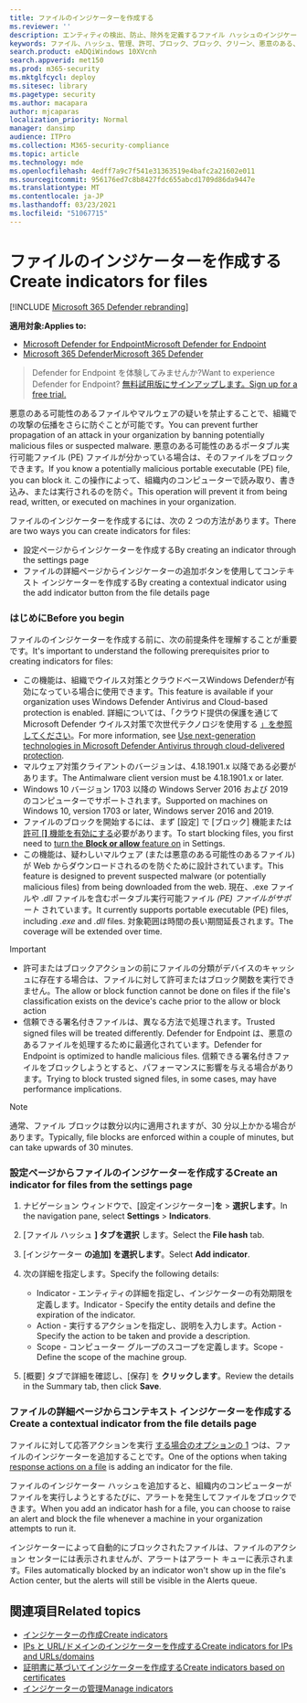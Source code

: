 ```yaml
---
title: ファイルのインジケーターを作成する
ms.reviewer: ''
description: エンティティの検出、防止、除外を定義するファイル ハッシュのインジケーターを作成します。
keywords: ファイル、ハッシュ、管理、許可、ブロック、ブロック、クリーン、悪意のある、ファイル ハッシュ、IP アドレス、URL、ドメイン
search.product: eADQiWindows 10XVcnh
search.appverid: met150
ms.prod: m365-security
ms.mktglfcycl: deploy
ms.sitesec: library
ms.pagetype: security
ms.author: macapara
author: mjcaparas
localization_priority: Normal
manager: dansimp
audience: ITPro
ms.collection: M365-security-compliance
ms.topic: article
ms.technology: mde
ms.openlocfilehash: 4edff7a9c7f541e31363519e4bafc2a21602e011
ms.sourcegitcommit: 956176ed7c8b8427fdc655abcd1709d86da9447e
ms.translationtype: MT
ms.contentlocale: ja-JP
ms.lasthandoff: 03/23/2021
ms.locfileid: "51067715"
---
```

# <a name="create-indicators-for-files"></a><span data-ttu-id="65fe6-104">ファイルのインジケーターを作成する</span><span class="sxs-lookup"><span data-stu-id="65fe6-104">Create indicators for files</span></span>

[!INCLUDE [Microsoft 365 Defender rebranding](../../includes/microsoft-defender.md)]


<span data-ttu-id="65fe6-105">**適用対象:**</span><span class="sxs-lookup"><span data-stu-id="65fe6-105">**Applies to:**</span></span>
- [<span data-ttu-id="65fe6-106">Microsoft Defender for Endpoint</span><span class="sxs-lookup"><span data-stu-id="65fe6-106">Microsoft Defender for Endpoint</span></span>](https://go.microsoft.com/fwlink/p/?linkid=2146631)
- [<span data-ttu-id="65fe6-107">Microsoft 365 Defender</span><span class="sxs-lookup"><span data-stu-id="65fe6-107">Microsoft 365 Defender</span></span>](https://go.microsoft.com/fwlink/?linkid=2118804)



><span data-ttu-id="65fe6-108">Defender for Endpoint を体験してみませんか?</span><span class="sxs-lookup"><span data-stu-id="65fe6-108">Want to experience Defender for Endpoint?</span></span> [<span data-ttu-id="65fe6-109">無料試用版にサインアップします。</span><span class="sxs-lookup"><span data-stu-id="65fe6-109">Sign up for a free trial.</span></span>](https://www.microsoft.com/en-us/WindowsForBusiness/windows-atp?ocid=docs-wdatp-automationexclusionlist-abovefoldlink)

<span data-ttu-id="65fe6-110">悪意のある可能性のあるファイルやマルウェアの疑いを禁止することで、組織での攻撃の伝播をさらに防ぐことが可能です。</span><span class="sxs-lookup"><span data-stu-id="65fe6-110">You can prevent further propagation of an attack in your organization by banning potentially malicious files or suspected malware.</span></span> <span data-ttu-id="65fe6-111">悪意のある可能性のあるポータブル実行可能ファイル (PE) ファイルが分かっている場合は、そのファイルをブロックできます。</span><span class="sxs-lookup"><span data-stu-id="65fe6-111">If you know a potentially malicious portable executable (PE) file, you can block it.</span></span> <span data-ttu-id="65fe6-112">この操作によって、組織内のコンピューターで読み取り、書き込み、または実行されるのを防ぐ。</span><span class="sxs-lookup"><span data-stu-id="65fe6-112">This operation will prevent it from being read, written, or executed on machines in your organization.</span></span>

<span data-ttu-id="65fe6-113">ファイルのインジケーターを作成するには、次の 2 つの方法があります。</span><span class="sxs-lookup"><span data-stu-id="65fe6-113">There are two ways you can create indicators for files:</span></span>
- <span data-ttu-id="65fe6-114">設定ページからインジケーターを作成する</span><span class="sxs-lookup"><span data-stu-id="65fe6-114">By creating an indicator through the settings page</span></span>
- <span data-ttu-id="65fe6-115">ファイルの詳細ページからインジケーターの追加ボタンを使用してコンテキスト インジケーターを作成する</span><span class="sxs-lookup"><span data-stu-id="65fe6-115">By creating a contextual indicator using the add indicator button from the file details page</span></span>

### <a name="before-you-begin"></a><span data-ttu-id="65fe6-116">はじめに</span><span class="sxs-lookup"><span data-stu-id="65fe6-116">Before you begin</span></span>
<span data-ttu-id="65fe6-117">ファイルのインジケーターを作成する前に、次の前提条件を理解することが重要です。</span><span class="sxs-lookup"><span data-stu-id="65fe6-117">It's important to understand the following prerequisites prior to creating indicators for files:</span></span>

- <span data-ttu-id="65fe6-118">この機能は、組織でウイルス対策とクラウドベースWindows Defenderが有効になっている場合に使用できます。</span><span class="sxs-lookup"><span data-stu-id="65fe6-118">This feature is available if your organization uses Windows Defender Antivirus and Cloud-based protection is enabled.</span></span> <span data-ttu-id="65fe6-119">詳細については、「クラウド提供の保護を通じて Microsoft Defender ウイルス対策で次世代テクノロジを使用する [」を参照してください](https://docs.microsoft.com/windows/security/threat-protection/microsoft-defender-antivirus/utilize-microsoft-cloud-protection-microsoft-defender-antivirus)。</span><span class="sxs-lookup"><span data-stu-id="65fe6-119">For more information, see [Use next-generation technologies in Microsoft Defender Antivirus through cloud-delivered protection](https://docs.microsoft.com/windows/security/threat-protection/microsoft-defender-antivirus/utilize-microsoft-cloud-protection-microsoft-defender-antivirus).</span></span>
- <span data-ttu-id="65fe6-120">マルウェア対策クライアントのバージョンは、4.18.1901.x 以降である必要があります。</span><span class="sxs-lookup"><span data-stu-id="65fe6-120">The Antimalware client version must be 4.18.1901.x or later.</span></span>
- <span data-ttu-id="65fe6-121">Windows 10 バージョン 1703 以降の Windows Server 2016 および 2019 のコンピューターでサポートされます。</span><span class="sxs-lookup"><span data-stu-id="65fe6-121">Supported on machines on Windows 10, version 1703 or later, Windows server 2016 and 2019.</span></span>
- <span data-ttu-id="65fe6-122">ファイルのブロックを開始するには、まず [設定] で [ブロック] 機能または [許可 [**]** 機能を有効にする](advanced-features.md)必要があります。</span><span class="sxs-lookup"><span data-stu-id="65fe6-122">To start blocking files, you first need to [turn the **Block or allow** feature on](advanced-features.md) in Settings.</span></span>
- <span data-ttu-id="65fe6-123">この機能は、疑わしいマルウェア (または悪意のある可能性のあるファイル) が Web からダウンロードされるのを防ぐために設計されています。</span><span class="sxs-lookup"><span data-stu-id="65fe6-123">This feature is designed to prevent suspected malware (or potentially malicious files) from being downloaded from the web.</span></span> <span data-ttu-id="65fe6-124">現在、.exe ファイルや _.dll_ ファイルを含むポータブル実行可能ファイル _(PE) ファイルがサポート_ されています。</span><span class="sxs-lookup"><span data-stu-id="65fe6-124">It currently supports portable executable (PE) files, including _.exe_ and _.dll_ files.</span></span> <span data-ttu-id="65fe6-125">対象範囲は時間の長い期間延長されます。</span><span class="sxs-lookup"><span data-stu-id="65fe6-125">The coverage will be extended over time.</span></span>

>[!IMPORTANT]
>- <span data-ttu-id="65fe6-126">許可またはブロックアクションの前にファイルの分類がデバイスのキャッシュに存在する場合は、ファイルに対して許可またはブロック関数を実行できません。</span><span class="sxs-lookup"><span data-stu-id="65fe6-126">The allow or block function cannot be done on files if the file's classification exists on the device's cache prior to the allow or block action</span></span> 
>- <span data-ttu-id="65fe6-127">信頼できる署名付きファイルは、異なる方法で処理されます。</span><span class="sxs-lookup"><span data-stu-id="65fe6-127">Trusted signed files will be treated differently.</span></span> <span data-ttu-id="65fe6-128">Defender for Endpoint は、悪意のあるファイルを処理するために最適化されています。</span><span class="sxs-lookup"><span data-stu-id="65fe6-128">Defender for Endpoint is optimized to handle malicious files.</span></span> <span data-ttu-id="65fe6-129">信頼できる署名付きファイルをブロックしようとすると、パフォーマンスに影響を与える場合があります。</span><span class="sxs-lookup"><span data-stu-id="65fe6-129">Trying to block trusted signed files, in some cases, may have performance implications.</span></span>

 
>[!NOTE]
><span data-ttu-id="65fe6-130">通常、ファイル ブロックは数分以内に適用されますが、30 分以上かかる場合があります。</span><span class="sxs-lookup"><span data-stu-id="65fe6-130">Typically, file blocks are enforced within a couple of minutes, but can take upwards of 30 minutes.</span></span>

### <a name="create-an-indicator-for-files-from-the-settings-page"></a><span data-ttu-id="65fe6-131">設定ページからファイルのインジケーターを作成する</span><span class="sxs-lookup"><span data-stu-id="65fe6-131">Create an indicator for files from the settings page</span></span>

1. <span data-ttu-id="65fe6-132">ナビゲーション ウィンドウで、[設定インジケーター]**を**  >  **選択します**。</span><span class="sxs-lookup"><span data-stu-id="65fe6-132">In the navigation pane, select **Settings** > **Indicators**.</span></span>  

2. <span data-ttu-id="65fe6-133">[ファイル ハッシュ **] タブを選択** します。</span><span class="sxs-lookup"><span data-stu-id="65fe6-133">Select the **File hash** tab.</span></span>

3. <span data-ttu-id="65fe6-134">[インジケーター **の追加] を選択します**。</span><span class="sxs-lookup"><span data-stu-id="65fe6-134">Select **Add indicator**.</span></span>

4. <span data-ttu-id="65fe6-135">次の詳細を指定します。</span><span class="sxs-lookup"><span data-stu-id="65fe6-135">Specify the following details:</span></span>
   - <span data-ttu-id="65fe6-136">Indicator - エンティティの詳細を指定し、インジケーターの有効期限を定義します。</span><span class="sxs-lookup"><span data-stu-id="65fe6-136">Indicator - Specify the entity details and define the expiration of the indicator.</span></span>
   - <span data-ttu-id="65fe6-137">Action - 実行するアクションを指定し、説明を入力します。</span><span class="sxs-lookup"><span data-stu-id="65fe6-137">Action - Specify the action to be taken and provide a description.</span></span>
   - <span data-ttu-id="65fe6-138">Scope - コンピューター グループのスコープを定義します。</span><span class="sxs-lookup"><span data-stu-id="65fe6-138">Scope - Define the scope of the machine group.</span></span>

5. <span data-ttu-id="65fe6-139">[概要] タブで詳細を確認し、[保存] を **クリックします**。</span><span class="sxs-lookup"><span data-stu-id="65fe6-139">Review the details in the Summary tab, then click **Save**.</span></span>

### <a name="create-a-contextual-indicator-from-the-file-details-page"></a><span data-ttu-id="65fe6-140">ファイルの詳細ページからコンテキスト インジケーターを作成する</span><span class="sxs-lookup"><span data-stu-id="65fe6-140">Create a contextual indicator from the file details page</span></span>
<span data-ttu-id="65fe6-141">ファイルに対して応答アクションを実行 [する場合のオプションの 1](respond-file-alerts.md) つは、ファイルのインジケーターを追加することです。</span><span class="sxs-lookup"><span data-stu-id="65fe6-141">One of the options when taking [response actions on a file](respond-file-alerts.md) is adding an indicator for the file.</span></span> 

<span data-ttu-id="65fe6-142">ファイルのインジケーター ハッシュを追加すると、組織内のコンピューターがファイルを実行しようとするたびに、アラートを発生してファイルをブロックできます。</span><span class="sxs-lookup"><span data-stu-id="65fe6-142">When you add an indicator hash for a file, you can choose to raise an alert and block the file whenever a machine in your organization attempts to run it.</span></span>

<span data-ttu-id="65fe6-143">インジケーターによって自動的にブロックされたファイルは、ファイルのアクション センターには表示されませんが、アラートはアラート キューに表示されます。</span><span class="sxs-lookup"><span data-stu-id="65fe6-143">Files automatically blocked by an indicator won't show up in the file's Action center, but the alerts will still be visible in the Alerts queue.</span></span>


## <a name="related-topics"></a><span data-ttu-id="65fe6-144">関連項目</span><span class="sxs-lookup"><span data-stu-id="65fe6-144">Related topics</span></span>
- [<span data-ttu-id="65fe6-145">インジケーターの作成</span><span class="sxs-lookup"><span data-stu-id="65fe6-145">Create indicators</span></span>](manage-indicators.md)
- [<span data-ttu-id="65fe6-146">IPs と URL/ドメインのインジケーターを作成する</span><span class="sxs-lookup"><span data-stu-id="65fe6-146">Create indicators for IPs and URLs/domains</span></span>](indicator-ip-domain.md)
- [<span data-ttu-id="65fe6-147">証明書に基づいてインジケーターを作成する</span><span class="sxs-lookup"><span data-stu-id="65fe6-147">Create indicators based on certificates</span></span>](indicator-certificates.md)
- [<span data-ttu-id="65fe6-148">インジケーターの管理</span><span class="sxs-lookup"><span data-stu-id="65fe6-148">Manage indicators</span></span>](indicator-manage.md)
